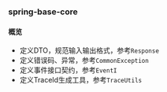 ### spring-base-core

#### 概览
- 定义DTO，规范输入输出格式，参考`Response`
- 定义错误码、异常，参考`CommonException`
- 定义事件接口契约，参考`EventI`
- 定义TraceId生成工具，参考`TraceUtils`
